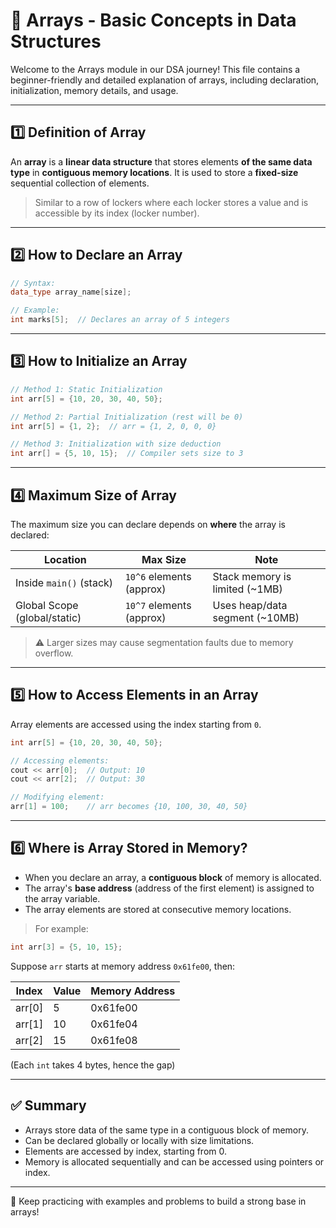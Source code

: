 # 📘 Arrays - Basic Concepts in Data Structures

Welcome to the Arrays module in our DSA journey! This file contains a beginner-friendly and detailed explanation of arrays, including declaration, initialization, memory details, and usage.

---

## 1️⃣ Definition of Array

An **array** is a **linear data structure** that stores elements **of the same data type** in **contiguous memory locations**. It is used to store a **fixed-size** sequential collection of elements.

> Similar to a row of lockers where each locker stores a value and is accessible by its index (locker number).

---

## 2️⃣ How to Declare an Array

```cpp
// Syntax:
data_type array_name[size];

// Example:
int marks[5];  // Declares an array of 5 integers
```

---

## 3️⃣ How to Initialize an Array

```cpp
// Method 1: Static Initialization
int arr[5] = {10, 20, 30, 40, 50};

// Method 2: Partial Initialization (rest will be 0)
int arr[5] = {1, 2};  // arr = {1, 2, 0, 0, 0}

// Method 3: Initialization with size deduction
int arr[] = {5, 10, 15};  // Compiler sets size to 3
```

---

## 4️⃣ Maximum Size of Array

The maximum size you can declare depends on **where** the array is declared:

| Location     | Max Size           | Note                               |
|--------------|--------------------|------------------------------------|
| Inside `main()` (stack) | `10^6` elements (approx) | Stack memory is limited (~1MB)   |
| Global Scope (global/static) | `10^7` elements (approx) | Uses heap/data segment (~10MB)  |

> ⚠️ Larger sizes may cause segmentation faults due to memory overflow.

---

## 5️⃣ How to Access Elements in an Array

Array elements are accessed using the index starting from `0`.

```cpp
int arr[5] = {10, 20, 30, 40, 50};

// Accessing elements:
cout << arr[0];  // Output: 10
cout << arr[2];  // Output: 30

// Modifying element:
arr[1] = 100;    // arr becomes {10, 100, 30, 40, 50}
```

---

## 6️⃣ Where is Array Stored in Memory?

- When you declare an array, a **contiguous block** of memory is allocated.
- The array's **base address** (address of the first element) is assigned to the array variable.
- The array elements are stored at consecutive memory locations.

> For example:
```cpp
int arr[3] = {5, 10, 15};
```
Suppose `arr` starts at memory address `0x61fe00`, then:

| Index | Value | Memory Address |
|-------|-------|----------------|
| arr[0] | 5     | 0x61fe00       |
| arr[1] | 10    | 0x61fe04       |
| arr[2] | 15    | 0x61fe08       |

(Each `int` takes 4 bytes, hence the gap)

---

## ✅ Summary

- Arrays store data of the same type in a contiguous block of memory.
- Can be declared globally or locally with size limitations.
- Elements are accessed by index, starting from 0.
- Memory is allocated sequentially and can be accessed using pointers or index.

---

🚀 Keep practicing with examples and problems to build a strong base in arrays!

